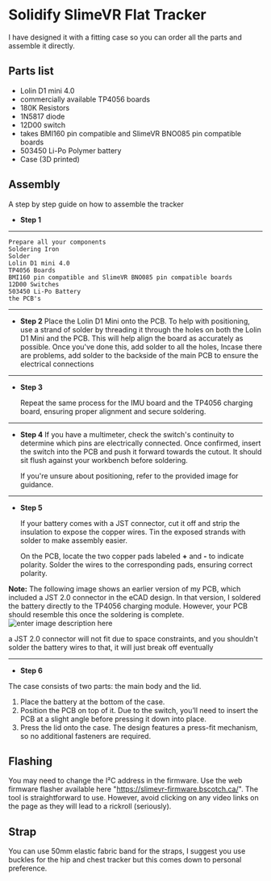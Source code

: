 # Solidify SlimeVR  Flat Tracker


I have designed it with a fitting case so you can order all the parts and assemble it directly.




## Parts list
- Lolin D1 mini 4.0
- commercially available TP4056 boards
- 180K Resistors
- 1N5817 diode
- 12D00 switch
- takes BMI160 pin compatible and SlimeVR BNO085 pin compatible boards
- 503450 Li-Po Polymer battery
- Case (3D printed)


## Assembly
A step by step guide on how to assemble the tracker

* **Step 1**
---------- 
    Prepare all your components
    Soldering Iron
    Solder
    Lolin D1 mini 4.0
    TP4056 Boards
    BMI160 pin compatible and SlimeVR BNO085 pin compatible boards
    12D00 Switches
    503450 Li-Po Battery
    the PCB's
------------
- **Step 2**
Place the Lolin D1 Mini onto the PCB. To help with positioning, use a strand of solder by threading it through the holes on both the Lolin D1 Mini and the PCB. This will help align the board as accurately as possible. Once you've done this, add solder to all the holes, Incase there are problems, add solder to the backside of the main PCB to ensure the electrical connections



---
- **Step 3**

	Repeat the same process for the IMU board and the TP4056 charging board, ensuring proper alignment and secure soldering.
 ---
- **Step 4**
If you have a multimeter, check the switch's continuity to determine which pins are electrically connected. Once confirmed, insert the switch into the PCB and push it forward towards the cutout. It should sit flush against your workbench before soldering.

	If you're unsure about positioning, refer to the provided image for guidance.

 ---
 - **Step 5**

	If your battery comes with a JST connector, cut it off and strip the insulation to expose the
	copper wires. Tin the exposed strands with solder to make assembly easier.

	On the PCB, locate the two copper pads labeled **+** and **-** to indicate polarity. Solder the
	wires to the corresponding pads, ensuring correct polarity.

**Note:** The following image shows an earlier version of my PCB, which included a JST 2.0 connector in the eCAD design. In that version, I soldered the battery directly to the TP4056 charging module. However, your PCB should resemble this once the soldering is complete.
![enter image description here](https://cdn.discordapp.com/attachments/635870829619707905/1348265709331026051/IMG_20250309_130142985_HDR.jpg?ex=67ced5ca&is=67cd844a&hm=3b663daeb26def1367c31b6fa8cca3dd19d9f3f39d1503056956e1ffed2acb0e&)

a JST 2.0 connector will not fit due to space constraints, and you shouldn't solder the battery wires to that, it will just break off eventually

 --- 
- **Step 6** 


The case consists of two parts: the main body and the lid.

1.  Place the battery at the bottom of the case.
2.  Position the PCB on top of it. Due to the switch, you’ll need to insert the PCB at a slight angle before pressing it down into place.
3.  Press the lid onto the case. The design features a press-fit mechanism, so no additional fasteners are required.

  
## Flashing

You may need to change the I²C address in the firmware. Use the web firmware flasher available here "https://slimevr-firmware.bscotch.ca/". The tool is straightforward to use. However, avoid clicking on any video links on the page as they will lead to a rickroll (seriously).


## Strap
You can use 50mm elastic fabric band for the straps, I suggest you use buckles for the hip and chest tracker but this comes down to personal preference.
